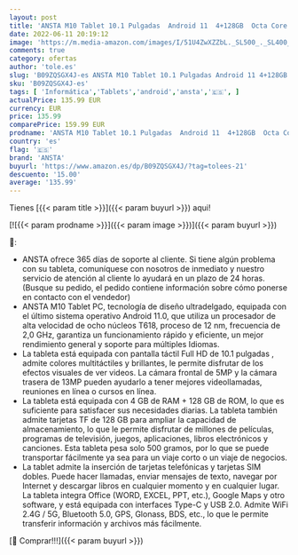 ```yaml
---
layout: post
title: 'ANSTA M10 Tablet 10.1 Pulgadas  Android 11  4+128GB  Octa Core 2.0GHz  5+13MP Cámara Dual  Dual SIM+TF/SD  Bluetooth 5.0  2.4G/5G WiFi Banda Dual  4G LTE-España'
date: 2022-06-11 20:19:12
image: 'https://m.media-amazon.com/images/I/51U4ZwXZZbL._SL500_._SL400_.jpg'
comments: true
category: ofertas
author: 'tole.es'
slug: 'B09ZQSGX4J-es ANSTA M10 Tablet 10.1 Pulgadas Android 11 4+128GB Octa...'
sku: 'B09ZQSGX4J-es'
tags: [ 'Informática','Tablets','android','ansta','🇪🇸', ]
actualPrice: 135.99 EUR
currency: EUR
price: 135.99
comparePrice: 159.99 EUR
prodname: 'ANSTA M10 Tablet 10.1 Pulgadas  Android 11  4+128GB  Octa Core 2.0GHz  5+13MP Cámara Dual  Dual SIM+TF/SD  Bluetooth 5.0  2.4G/5G WiFi Banda Dual  4G LTE-España'
country: 'es'
flag: '🇪🇸'
brand: 'ANSTA'
buyurl: 'https://www.amazon.es/dp/B09ZQSGX4J/?tag=tolees-21'
descuento: '15.00'
average: '135.99'
---
```


Tienes [{{< param title >}}]({{< param buyurl >}}) aqui!

[![{{< param prodname >}}]({{< param image >}})]({{< param buyurl >}})

🔎:

- ANSTA ofrece 365 días de soporte al cliente. Si tiene algún problema con su tableta, comuníquese con nosotros de inmediato y nuestro servicio de atención al cliente lo ayudará en un plazo de 24 horas. (Busque su pedido, el pedido contiene información sobre cómo ponerse en contacto con el vendedor)
- ANSTA M10 Tablet PC, tecnología de diseño ultradelgado, equipada con el último sistema operativo Android 11.0, que utiliza un procesador de alta velocidad de ocho núcleos T618, proceso de 12 nm, frecuencia de 2,0 GHz, garantiza un funcionamiento rápido y eficiente, un mejor rendimiento general y soporte para múltiples Idiomas.
- La tableta está equipada con pantalla táctil Full HD de 10.1 pulgadas , admite colores multitáctiles y brillantes, le permite disfrutar de los efectos visuales de ver videos. La cámara frontal de 5MP y la cámara trasera de 13MP pueden ayudarlo a tener mejores videollamadas, reuniones en línea o cursos en línea.
- La tableta está equipada con 4 GB de RAM + 128 GB de ROM, lo que es suficiente para satisfacer sus necesidades diarias. La tableta también admite tarjetas TF de 128 GB para ampliar la capacidad de almacenamiento, lo que le permite disfrutar de millones de películas, programas de televisión, juegos, aplicaciones, libros electrónicos y canciones. Esta tableta pesa solo 500 gramos, por lo que se puede transportar fácilmente ya sea para un viaje corto o un viaje de negocios.
- La tablet admite la inserción de tarjetas telefónicas y tarjetas SIM dobles. Puede hacer llamadas, enviar mensajes de texto, navegar por Internet y descargar libros en cualquier momento y en cualquier lugar. La tableta integra Office (WORD, EXCEL, PPT, etc.), Google Maps y otro software, y está equipada con interfaces Type-C y USB 2.0. Admite WiFi 2.4G / 5G, Bluetooth 5.0, GPS, Glonass, BDS, etc., lo que le permite transferir información y archivos más fácilmente.

[🛒 Comprar!!!]({{< param buyurl >}})
